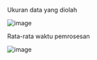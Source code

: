 
Ukuran data yang diolah


![image](https://github.com/user-attachments/assets/5fea7522-b763-4684-8db3-1cf95e517c0b)


Rata-rata waktu pemrosesan


![image](https://github.com/user-attachments/assets/c9c2c1a6-2151-40f8-a8bd-e77285043bca)


